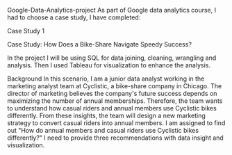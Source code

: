 Google-Data-Analytics-project
As part of Google data analytics course, I had to choose a case study, I have completed:

Case Study 1

Case Study: How Does a Bike-Share Navigate Speedy Success?

In the project I will be using SQL for data joining, cleaning, wrangling and analysis. Then I used Tableau for visualization to enhance the analysis.

Background
In this scenario, I am a junior data analyst working in the marketing analyst team at Cyclistic, a bike-share company in Chicago. The director of marketing believes the company's future success depends on maximizing the number of annual memberships. Therefore, the team wants to understand how casual riders and annual members use Cyclistic bikes differently. From these insights, the team will design a new marketing strategy to convert casual riders into annual members. I am assigned to find out "How do annual members and casual riders use Cyclistic bikes differently?" I need to provide three recommendations with data insight and visualization.
